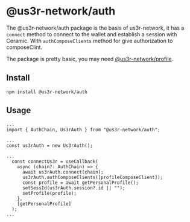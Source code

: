 # @us3r-network/auth

The @us3r-network/auth package is the basis of us3r-network, it has a `connect` method to connect to the wallet and establish a session with Ceramic. With `authComposeClients` method for give authorization to composeClint.

The package is pretty basic, you may need [@us3r-network/profile](https://github.com/DragonProtocol/s3-sdk-demo/tree/main/packages/profile).

## Install

```
npm install @us3r-network/auth
```

## Usage

```tsx
...
import { AuthChain, Us3rAuth } from "@us3r-network/auth";

...
const us3rAuth = new Us3rAuth();

...
  const connectUs3r = useCallback(
    async (chain?: AuthChain) => {
      await us3rAuth.connect(chain);
      us3rAuth.authComposeClients([profileComposeClient]);
      const profile = await getPersonalProfile();
      setSessId(us3rAuth.session?.id || "");
      setProfile(profile);
    },
    [getPersonalProfile]
  );
...
```
